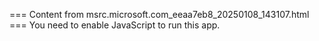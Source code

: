 === Content from msrc.microsoft.com_eeaa7eb8_20250108_143107.html ===
You need to enable JavaScript to run this app.
